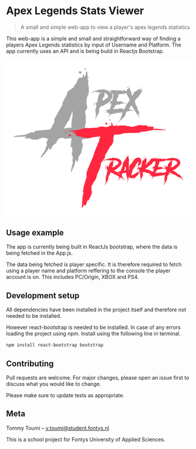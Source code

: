 # Apex Legends Stats Viewer
> A small and simple web-app to view a player's apex legends statistics

This web-app is a simple and small and straightforward way of finding a players Apex Legends statistics by input of Username and Platform. The app currently uses an API and is being build in Reactjs Bootstrap. 

![](./src/assets/logo.png)

## Usage example

The app is currently being built in ReactJs bootstrap, where the data is being fetched in the App.js.

The data being fetched is player specific. It is therefore required to fetch using a player name and platform reffering to the console the player account is on. This includes PC/Origin, XBOX and PS4. 

## Development setup

All dependencies have been installed in the project itself and therefore not needed to be installed. 

However react-bootstrap is needed to be installed. In case of any errors loading the project using npm. Install using the following line in terminal.

```sh
npm install react-bootstrap bootstrap
```

## Contributing
Pull requests are welcome. For major changes, please open an issue first to discuss what you would like to change.

Please make sure to update tests as appropriate.

## Meta

Tommy Toumi – y.toumi@student.fontys.nl

This is a school project for Fontys University of Applied Sciences.
